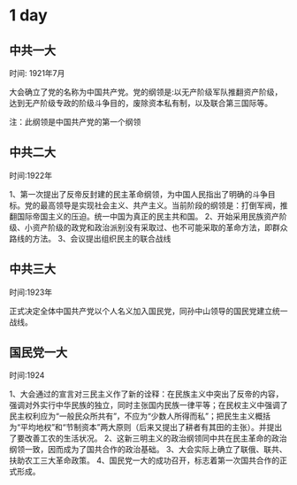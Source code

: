 # 1 day #

## 中共一大 ##

时间:   1921年7月

大会确立了党的名称为中国共产党。党的纲领是:以无产阶级军队推翻资产阶级，达到无产阶级专政的阶级斗争目的，废除资本私有制，以及联合第三国际等。

注：此纲领是中国共产党的第一个纲领

## 中共二大 ##

时间:1922年

1、第一次提出了反帝反封建的民主革命纲领，为中国人民指出了明确的斗争目标。党的最高领导是实现社会主义、共产主义。当前阶段的纲领是：打倒军阀，推翻国际帝国主义的压迫。统一中国为真正的民主共和国。
2、开始采用民族资产阶级、小资产阶级的政党和政治派别没有采取过、也不可能采取的革命方法，即群众路线的方法。
3、会议提出组织民主的联合战线

## 中共三大 ##

时间:1923年

正式决定全体中国共产党以个人名义加入国民党，同孙中山领导的国民党建立统一战线。

## 国民党一大 ##

时间:1924

1、大会通过的宣言对三民主义作了新的诠释：在民族主义中突出了反帝的内容，强调对外实行中华民族的独立，同时主张国内民族一律平等；在民权主义中强调了民主权利应为“一般民众所共有”，不应为“少数人所得而私”；把民生主义概括为“平均地权”和“节制资本”两大原则（后来又提出了耕者有其田的主张）。并提出了要改善工农的生活状况。
2、这新三明主义的政治纲领同中共在民主革命的政治纲领一致，因而成为了国共合作的政治基础。
3、大会实际上确立了联俄、联共、扶助农工三大革命政策。
4、国民党一大的成功召开，标志着第一次国共合作的正式形成。

